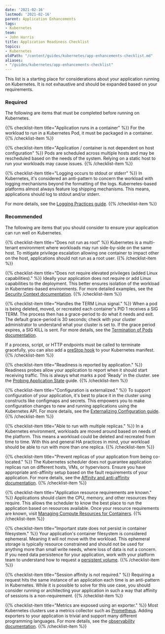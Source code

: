 ```yaml
---
date: '2021-02-16'
lastmod: '2021-02-16'
parent: Application Enhancements
tags:
- Kubernetes
team:
- John Harris
title: Application Readiness Checklist
topics:
- Kubernetes
oldPath: "/content/guides/kubernetes/app-enhancements-checklist.md"
aliases:
- "/guides/kubernetes/app-enhancements-checklist"
---
```


This list is a starting place for considerations about your application running
on Kubernetes. It is not exhaustive and should be expanded based on your
requirements.

### Required

The following are items that must be completed before running on Kubernetes.

{{% checklist-item title="Application runs in a container" %}}
For the workload to run in a Kubernetes Pod, it must be packaged in a
container.
{{% /checklist-item %}}

{{% checklist-item title="Application / container is not dependent on host configuration" %}}
Pods are scheduled across multiple hosts and may be rescheduled based on
the needs of the system. Relying on a static host to run your workloads
may cause issues.
{{% /checklist-item %}}

{{% checklist-item title="Logging occurs to stdout or stderr" %}}
In Kubernetes, it's considered an anti-pattern to concern the workload with
logging mechanisms beyond the formatting of the logs. Kubernetes-based
platforms almost always feature log shipping mechanisms. This means,
applications should log to stdout and/or stderr.

For more details, see the [Logging Practices guide](../app-enhancements-logging-practices/).
{{% /checklist-item %}}

### Recommended

The following are items that you should consider to ensure your application can run well on Kubernetes.

{{% checklist-item title="Does not run as root" %}}
Kubernetes is a multi-tenant environment where workloads may run side-by-side
on the same host. To mitigate privilege escalation allowing one container to
impact other on the host, applications should not run as a root user.
{{% /checklist-item %}}

{{% checklist-item title="Does not require elevated privileges (added Linux capabilities)." %}}
Ideally your application does not require or add Linux capabilities to the
deployment. This better ensures isolation of the workload in
Kubernetes-based environments. For more detailed examples, see the [Security
Context
documentation](https://kubernetes.io/docs/tasks/configure-pod-container/security-context/#set-the-security-context-for-a-pod).
{{% /checklist-item %}}

{{% checklist-item title="Handles the TERM Linux signal." %}}
When a pod is being deleted, moved, or recreated each container's PID 1
receives a SIG TERM. The process then has a grace-period to do what it needs
and exit. The default grace-period is 30 seconds; check with your cluster
administrator to understand what your cluster is set to. If the grace period
expires, a SIG KILL is sent. For more details, see the [Termination of Pods
documentation](https://kubernetes.io/docs/concepts/workloads/pods/pod/#termination-of-pods).

If a process, script, or HTTP endpoints must be called to terminate
gracefully, you can also add a [preStop
hook](https://kubernetes.io/docs/concepts/containers/container-lifecycle-hooks)
to your Kubernetes manifest.
{{% /checklist-item %}}

{{% checklist-item title="Readiness is reported by application." %}}
Readiness probes allow your application to report when it should start
receiving traffic. This is always what marks a pod 'Ready' in the cluster.
see the [Probing Application
State](https://kubernetes.io/docs/concepts/storage/persistent-volumes)
guide.
{{% /checklist-item %}}

{{% checklist-item title="Configuration is externalized." %}}
To support configuration of your application, it's best to place it in the
cluster using constructs like configmaps and secrets. This empowers you to
make configuration changes to new and running applications using the
Kubernetes API. For more details, see the [Externalizing Configuration
guide](../app-enhancements-externalizing-configuration).
{{% /checklist-item %}}

{{% checklist-item title="Able to run with multiple replicas." %}}
In a Kubernetes environment, workloads are moved around based on needs of
the platform. This means a workload could be deleted and recreated from time
to time. With this and general HA practices in mind, your workload should be
able to run with more than one replica.
{{% /checklist-item %}}

{{% checklist-item title="Prevent replicas of your application from being co-located." %}}
The Kubernetes scheduler does not guarantee application replicas run on
different hosts, VMs, or hypervisors. Ensure you have appropriate
anti-affinity setup based on the fault requirements of your application. For
more details, see the [Affinity and anti-affinity
documentation](https://kubernetes.io/docs/concepts/configuration/assign-pod-node/#affinity-and-anti-affinity).
{{% /checklist-item %}}

{{% checklist-item title="Application resource requirements are known." %}}
Applications should claim the CPU, memory, and other resources they require.
This allows the scheduler to know the best place to run the application
based on resources available. Once your resource requirements are known,
visit [Managing Compute Resources for
Containers](https://kubernetes.io/docs/concepts/configuration/manage-compute-resources-container).
{{% /checklist-item %}}

{{% checklist-item title="Important state does not persist in container filesystem." %}}
Your application's container filesystem is considered ephemeral. Meaning it
will not move with the workload. This ephemeral storage is typically
resource constrained and should not be used for anything more than small
write needs, where loss of data is not a concern. If you need data
persistence for your application, work with your platform team to understand
how to request a [persistent volume](https://kubernetes.io/docs/concepts/storage/persistent-volumes).
{{% /checklist-item %}}

{{% checklist-item title="Session affinity is not required." %}}
Requiring a request hits the same instance of an application each time is an
anti-pattern in Kubernetes. While it is possible to solve for this use case,
you should consider running or architecting your application in such a way
that affinity of sessions is a non-requirement.
{{% /checklist-item %}}

{{% checklist-item title="Metrics are exposed using an exporter." %}}
Most Kubernetes clusters use a metrics collector such as
[Prometheus](https://prometheus.io). Adding exporters to your application is
trivial and support many different programming languages. For more details, see
the [observability documentation](../app-observability/).
{{% /checklist-item %}}